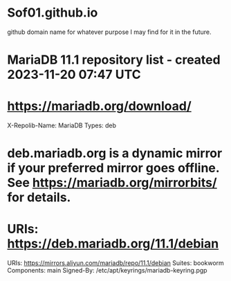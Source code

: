 # Sof01.github.io
github domain name for whatever purpose I may find for it in the future.



# MariaDB 11.1 repository list - created 2023-11-20 07:47 UTC
# https://mariadb.org/download/
X-Repolib-Name: MariaDB
Types: deb
# deb.mariadb.org is a dynamic mirror if your preferred mirror goes offline. See https://mariadb.org/mirrorbits/ for details.
# URIs: https://deb.mariadb.org/11.1/debian
URIs: https://mirrors.aliyun.com/mariadb/repo/11.1/debian
Suites: bookworm
Components: main
Signed-By: /etc/apt/keyrings/mariadb-keyring.pgp
